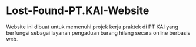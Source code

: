 # Lost-Found-PT.KAI-Website
Website ini dibuat untuk memenuhi projek kerja praktek di PT KAI yang berfungsi sebagai layanan pengaduan barang hilang secara online berbasis web.
